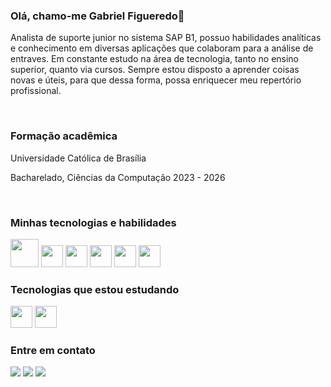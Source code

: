 ### Olá, chamo-me Gabriel Figueredo👋

Analista de suporte junior no sistema SAP B1, possuo habilidades analíticas e conhecimento em diversas aplicações que colaboram para a análise de entraves. Em constante estudo na área de tecnologia, tanto no ensino superior, quanto via cursos. Sempre estou disposto a aprender coisas novas e úteis, para que dessa forma, possa enriquecer meu repertório profissional.

<br>

### Formação acadêmica
Universidade Católica de Brasília

Bacharelado, Ciências da Computação
2023 - 2026

<br>

### Minhas tecnologias e habilidades
<span>

  <img width="45" src="https://cdn.jsdelivr.net/gh/devicons/devicon/icons/mysql/mysql-original-wordmark.svg" />
  <img width="35" src="https://cdn.jsdelivr.net/gh/devicons/devicon/icons/javascript/javascript-original.svg" />
  <img width="35" src="https://cdn.jsdelivr.net/gh/devicons/devicon/icons/html5/html5-original-wordmark.svg" />
  <img width="35" src="https://cdn.jsdelivr.net/gh/devicons/devicon/icons/c/c-original.svg" /> 
  <img width="35" src="https://cdn.jsdelivr.net/gh/devicons/devicon/icons/css3/css3-original.svg" />    
  <img width="35" src="https://cdn.jsdelivr.net/gh/devicons/devicon/icons/bootstrap/bootstrap-original-wordmark.svg" />
          
</span>

<br>

### Tecnologias que estou estudando
<span>
  
  <img width="35" src="https://cdn.jsdelivr.net/gh/devicons/devicon/icons/typescript/typescript-original.svg" />        
  <img width="35" src="https://cdn.jsdelivr.net/gh/devicons/devicon/icons/react/react-original-wordmark.svg" />
          
</span>

<br>

### Entre em contato

<div>
<a href="https://instagram.com/0Figueredo" target="_blank"><img loading="lazy" src="https://img.shields.io/badge/-Instagram-%23E4405F?style=for-the-badge&logo=instagram&logoColor=white" target="_blank"></a>
<a href = "mailto:gabriel.sfigueredo8@gmail.com"><img loading="lazy" src="https://img.shields.io/badge/Gmail-D14836?style=for-the-badge&logo=gmail&logoColor=white" target="_blank"></a>
<a href="https://www.linkedin.com/in/gabriel-figueredo-340891266" target="_blank"><img loading="lazy" src="https://img.shields.io/badge/-LinkedIn-%230077B5?style=for-the-badge&logo=linkedin&logoColor=white" target="_blank"></a>   
</div> 
</div>
